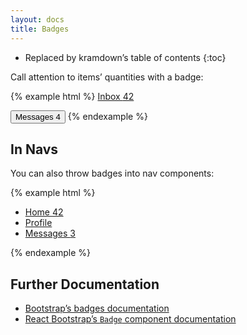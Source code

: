 ```yaml
---
layout: docs
title: Badges
---
```


* Replaced by kramdown’s table of contents
{:toc}

Call attention to items’ quantities with a badge:

{% example html %}
<a href="#">Inbox <span class="badge">42</span></a>

<button class="btn btn-primary" type="button">
    Messages <span class="badge">4</span>
</button>
{% endexample  %}

## In Navs

You can also throw badges into nav components:

{% example html %}
<ul class="nav nav-pills" role="tablist">
    <li role="presentation" class="active">
        <a href="#">Home <span class="badge">42</span></a></li>
    <li role="presentation">
        <a href="#">Profile</a>
    </li>
    <li role="presentation">
        <a href="#">Messages <span class="badge">3</span></a>
    </li>
</ul>
{% endexample %}

## Further Documentation

* [Bootstrap’s badges documentation](http://getbootstrap.com/components/#badges)
* [React Bootstrap’s `Badge` component documentation](https://react-bootstrap.github.io/components.html#badges)
